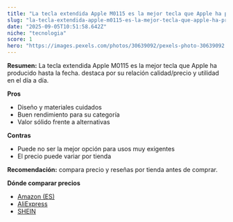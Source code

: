 ```yaml
---
title: "La tecla extendida Apple M0115 es la mejor tecla que Apple ha producido hasta la fecha."
slug: "la-tecla-extendida-apple-m0115-es-la-mejor-tecla-que-apple-ha-producido-hasta-la"
date: "2025-09-05T10:51:58.642Z"
niche: "tecnologia"
score: 1
hero: "https://images.pexels.com/photos/30639092/pexels-photo-30639092.jpeg?auto=compress&cs=tinysrgb&fit=crop&h=627&w=1200&auto=compress&cs=tinysrgb&w=1200&h=675&fit=crop"
---
```


**Resumen:** La tecla extendida Apple M0115 es la mejor tecla que Apple ha producido hasta la fecha. destaca por su relación calidad/precio y utilidad en el día a día.

**Pros**
- Diseño y materiales cuidados
- Buen rendimiento para su categoría
- Valor sólido frente a alternativas

**Contras**
- Puede no ser la mejor opción para usos muy exigentes
- El precio puede variar por tienda

**Recomendación:** compara precio y reseñas por tienda antes de comprar.

**Dónde comparar precios**
- [Amazon (ES)](https://www.amazon.es/s?k=La%20tecla%20extendida%20Apple%20M0115%20es%20la%20mejor%20tecla%20que%20Apple%20ha%20producido%20hasta%20la%20fecha.&tag=teknovashop25-21)
- [AliExpress](https://www.aliexpress.com/wholesale?SearchText=La%20tecla%20extendida%20Apple%20M0115%20es%20la%20mejor%20tecla%20que%20Apple%20ha%20producido%20hasta%20la%20fecha.)
- [SHEIN](https://www.shein.com/pdsearch/La%20tecla%20extendida%20Apple%20M0115%20es%20la%20mejor%20tecla%20que%20Apple%20ha%20producido%20hasta%20la%20fecha.)
